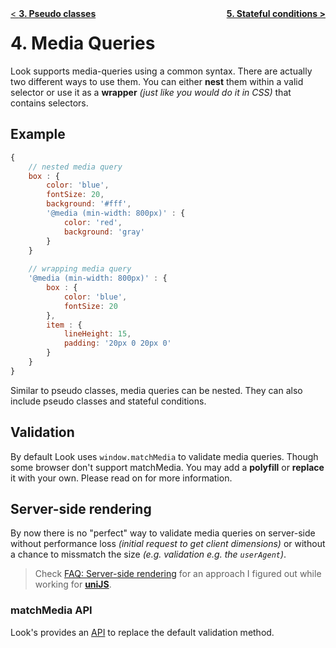 <div style="float:left"><a href="PseudoClasses.md">< <b>3. Pseudo classes</b></a></div>
<div style="float:right"><a href="StatefulConditions.md"><b>5. Stateful conditions > </b></a></div>

# 4. Media Queries

Look supports media-queries using a common syntax. There are actually two different ways to use them. You can either **nest** them within a valid selector or use it as a **wrapper** *(just like you would do it in CSS)* that contains selectors.

## Example
```javascript
{
	// nested media query
	box : {
		color: 'blue',
		fontSize: 20,
		background: '#fff',
		'@media (min-width: 800px)' : {
			color: 'red',
			background: 'gray'
		}
	}
	
	// wrapping media query
	'@media (min-width: 800px)' : {
		box : {
			color: 'blue',
			fontSize: 20
		},
		item : {
			lineHeight: 15,
			padding: '20px 0 20px 0'
		}
	}
}
```

Similar to pseudo classes, media queries can be nested. They can also include pseudo classes and stateful conditions.

## Validation
By default Look uses `window.matchMedia` to validate media queries. Though some browser don't support matchMedia. You may add a **polyfill** or **replace** it with your own. Please read on for more information.

## Server-side rendering
By now there is no "perfect" way to validate media queries on server-side without performance loss *(initial request to get client dimensions)* or without a chance to missmatch the size *(e.g. validation e.g. the `userAgent`)*.<br>
> Check [FAQ: Server-side rendering](FAQ.md#5-server-side-rendering) for an approach I figured out while working for **[uniJS](https://github.com/unijs/unijs)**.

### matchMedia API
Look's provides an [API](api/matchMedia.md) to replace the default validation method.


